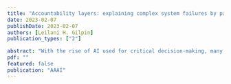 ```yaml
---
title: "Accountability layers: explaining complex system failures by parts"
date: 2023-02-07
publishDate: 2023-02-07
authors: [Leilani H. Gilpin]
publication_types: ["2"]

abstract: "With the rise of AI used for critical decision-making, many important predictions are made by complex and opaque AI algorithms. The aim of eXplainable Artificial Intelligence (XAI) is to make these opaque decision-making algorithms more transparent and trustworthy. This is often done by constructing an explainable model for a single modality or subsystem. However, this approach fails for complex systems that are made out of multiple parts. In this paper, I discuss how to explain complex system failures. I represent a complex machine as a hierarchical model of introspective subsystems working together towards a common goal. The subsystems communicate in a common symbolic language. This work creates a set of explanatory accountability layers for trustworthy AI."
pdf: ""
featured: false
publication: "AAAI"
---
```


